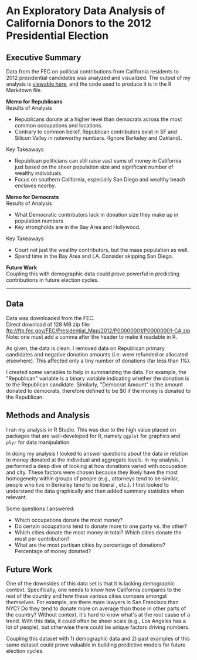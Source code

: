 # An Exploratory Data Analysis of California Donors to the 2012 Presidential Election

## Executive Summary
Data from the FEC on political contributions from California residents to 2012 presidential candidates was analyzed and visualized. The output of my analysis is [viewable here](https://dl.dropboxusercontent.com/u/17610966/EDA_of_CA_2012_Election_Donations.html), and the code used to produce it is in the R Markdown file. 

**Memo for Republicans**  
Results of Analysis
* Republicans donate at a higher level than democrats across the most common occupations and locations. 
* Contrary to common belief, Republican contributors exist in SF and Silicon Valley in noteworthy numbers. (Ignore Berkeley and Oakland).

Key Takeaways
* Republican politicians can still raise vast sums of money in California just based on the sheer population size and significant number of wealthy individuals. 
* Focus on southern California, especially San Diego and wealthy beach enclaves nearby.

**Memo for Democrats**  
Results of Analysis
* What Democratic contributors lack in donation size they make up in population numbers
* Key strongholds are in the Bay Area and Hollywood. 

Key Takeaways
* Court not just the wealthy contributors, but the mass population as well.
* Spend time in the Bay Area and LA. Consider skipping San Diego.

**Future Work**  
Coupling this with demographic data could prove powerful in predicting contributions in future election cycles. 

------------------------------------------------------------------------------------------------

## Data
Data was downloaded from the FEC.   
Direct download of 128 MB zip file:
ftp://ftp.fec.gov/FEC/Presidential_Map/2012/P00000001/P00000001-CA.zip  
Note: one must add a comma after the header  to make it readable in R.

As given, the data is clean. I removed data on Republican primary candidates and negative donation amounts (i.e. were refunded or allocated elsewhere). This affected only a tiny number of donations (far less than 1%).  

I created some variables to help in summarizing the data. For example, the "Republican" variable is a binary variable indicating whether the donation is to the Republican candidate. Similarly, "Democrat Amount" is the amount donated to democrats, therefore defined to be $0 if the money is donated to the Republican. 

## Methods and Analysis
I ran my analysis in R Studio. This was due to the high value placed on packages that are well-developed for R, namely  `ggplot` for graphics and `plyr` for data manipulation. 

In doing my analysis I looked to answer questions about the data in relation to  money donated at the individual  and  aggregate levels. In my analysis, I performed a deep dive  of looking at how donations varied with occupation and city. These factors were chosen because they likely have the most homogeneity within groups of people (e.g., attorneys tend to be similar, people who live in Berkeley tend to be liberal , etc.).  I first looked to understand the  data graphically and then added summary statistics when relevant. 

Some questions I answered:
* Which occupations donate the most money? 
* Do certain occupations tend to donate more to one party vs. the other? 
* Which cities donate the most money in total? Which cities donate the most per contribution?  
* What are the most partisan cities by percentage of donations? Percentage of money donated? 

## Future Work
One of the downsides of this data set is that it is lacking demographic context. Specifically, one needs to know how California compares to the rest of the country and how  these various cities compare amongst themselves. For example, are there more lawyers in San Francisco than NYC? Do they tend  to donate more on average than those in other parts of the country? Without context, it's hard to know what's at the root cause of a trend. With this data, it could often be sheer scale (e.g., Los Angeles has a lot of people), but otherwise there could be unique factors driving numbers. 

Coupling this dataset with 1) demographic data and 2) past examples of this same dataset could prove valuable in building predictive models for future election cycles.  
